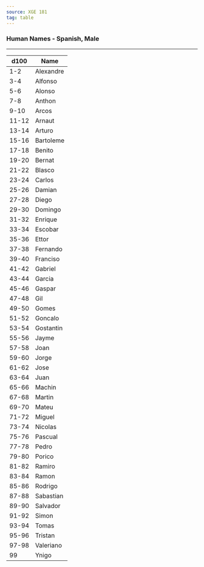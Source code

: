 ```yaml
---
source: XGE 181
tag: table
---
```


### Human Names - Spanish, Male
---
|d100|Name|
|----|------------|
|1-2|Alexandre|
|3-4|Alfonso|
|5-6|Alonso|
|7-8|Anthon|
|9-10|Arcos|
|11-12|Arnaut|
|13-14|Arturo|
|15-16|Bartoleme|
|17-18|Benito|
|19-20|Bernat|
|21-22|Blasco|
|23-24|Carlos|
|25-26|Damian|
|27-28|Diego|
|29-30|Domingo|
|31-32|Enrique|
|33-34|Escobar|
|35-36|Ettor|
|37-38|Fernando|
|39-40|Franciso|
|41-42|Gabriel|
|43-44|Garcia|
|45-46|Gaspar|
|47-48|Gil|
|49-50|Gomes|
|51-52|Goncalo|
|53-54|Gostantin|
|55-56|Jayme|
|57-58|Joan|
|59-60|Jorge|
|61-62|Jose|
|63-64|Juan|
|65-66|Machin|
|67-68|Martin|
|69-70|Mateu|
|71-72|Miguel|
|73-74|Nicolas|
|75-76|Pascual|
|77-78|Pedro|
|79-80|Porico|
|81-82|Ramiro|
|83-84|Ramon|
|85-86|Rodrigo|
|87-88|Sabastian|
|89-90|Salvador|
|91-92|Simon|
|93-94|Tomas|
|95-96|Tristan|
|97-98|Valeriano|
|99|Ynigo|
